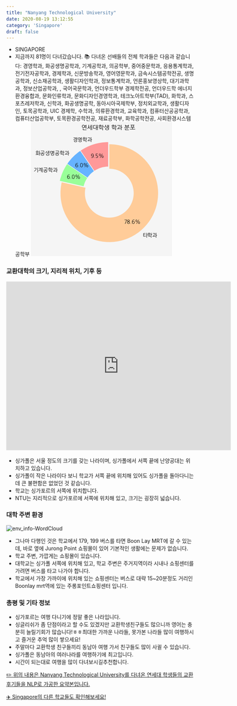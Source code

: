 ```yaml
---
title: "Nanyang Technological University"
date: 2020-08-19 13:12:55
category: 'Singapore'
draft: false
---
```



* SINGAPORE
* 지금까지 81명이 다녀갔습니다. 
📚 다녀온 선배들의 전체 학과들은 다음과 같습니다: 경영학과, 화공생명공학과, 기계공학과, 의공학부, 중어중문학과, 응용통계학과, 전기전자공학과, 경제학과, 신문방송학과, 영어영문학과, 금속시스템공학전공, 생명공학과, 신소재공학과, 생활디자인학과, 정보통계학과, 언론홍보영상학, 대기과학과, 정보산업공학과, , 국어국문학과, 언더우드학부 경제학전공, 언더우드학 에너지환경융합과, 문화인류학과, 문화디자인경영학과, 테크노아트학부(TAD), 화학과, 스포츠레저학과, 신학과, 화공생명공학, 동아시아국제학부, 정치외교학과, 생활디자인, 토목공학과, UIC 경제학, 수학과, 의류환경학과, 교육학과, 컴퓨터산공공학과, 컴퓨터산업공학부, 토목환경공학전공, 재료공학부, 화학공학전공, 사회환경시스템공학부
![department-info](../plots/SG000001.png)
### 교환대학의 크기, 지리적 위치, 기후 등
<iframe
width="600"
height="450"
frameborder="0" style="border:0"
src="https://www.google.com/maps/embed/v1/place?key=AIzaSyC9e1AME-pVmWC4hBpFdu5S4dKzyepa3HQ&q=Nanyang+Technological+University&center=1.3483098999999998,103.6831347&zoom=14" allowfullscreen>
</iframe>

* 싱가폴은 서울 정도의 크기를 갖는 나라이며, 싱가폴에서 서쪽 끝에 난양공대는 위치하고 있습니다.
* 싱가폴이 작은 나라이다 보니 학교가 서쪽 끝에 위치해 있어도 싱가폴을 돌아다니는 데 큰 불편함은 없었던 것 같습니다.
* 학교는 싱가포르의 서쪽에 위치합니다.
* NTU는 지리적으로 싱가포르에 서쪽에 위치해 있고, 크기는 굉장히 넓습니다.


### 대학 주변 환경

![env_info-WordCloud](../univ_wordclouds_okt/env_info/SG000001_env_info_okt.png)

* 그나마 다행인 것은 학교에서 179, 199 버스를 타면 Boon Lay MRT에 갈 수 있는데, 바로 옆에 Jurong Point 쇼핑몰이 있어 기본적인 생활에는 문제가 없습니다.
* 학교 주변, 가깝게는 쇼핑몰이 있습니다.
* 대학교는 싱가폴 서쪽에 위치해 있고, 학교 주변은 주거지역이라 시내나 쇼핑센터를 가려면 버스를 타고 나가야 합니다.
* 학교에서 가장 가까이에 위치해 있는 쇼핑센터는 버스로 대략 15~20분정도 거리인 Boonlay mrt역에 있는 주롱포인트쇼핑센터 입니다.


### 총평 및 기타 정보 
* 싱가포르는 여행 다니기에 정말 좋은 나라입니다.
* 싱글리쉬가 좀 단점이라고 할 수도 있겠지만 교환학생친구들도 많으니까 영어는 충분히 늘릴기회가 많습니다!ㅎㅎ최대한 가까운 나라들, 못가본 나라들 많이 여행하시고 즐거운 추억 많이 쌓으세요!
* 주말마다 교환학생 친구들끼리 동남아 여행 가서 친구들도 많이 사귈 수 있습니다.
* 싱가폴은 동남아의 여러나라를 여행하기에 최고입니다.
* 시간이 되는대로 여행을 많이 다녀보시길추천합니다.


[✏️ 위의 내용은 Nanyang Technological University를 다녀온 연세대 학생들의 교환 후기들을 NLP로 가공한 요약본입니다.](http://oia.yonsei.ac.kr/partner/expReport.asp?ucode=SG000001&bgbn=A)

[✈️ Singapore의 다른 학교들도 확인해보세요!](https://yonsei-exchange.netlify.app/?category=Singapore)
